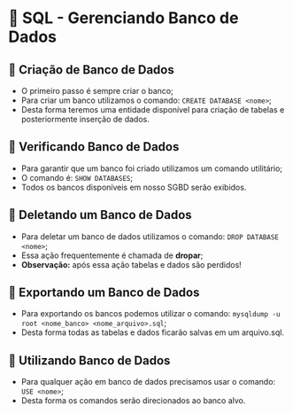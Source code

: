 # 💾 SQL - Gerenciando Banco de Dados

## 📂 Criação de Banco de Dados

- O primeiro passo é sempre criar o banco;
- Para criar um banco utilizamos o comando: ``CREATE DATABASE <nome>``;
- Desta forma teremos uma entidade disponível para criação de tabelas e posteriormente inserção de dados.


## 📂 Verificando Banco de Dados

- Para garantir que um banco foi criado utilizamos um comando utilitário;
- O comando é: ``SHOW DATABASES``;
- Todos os bancos disponíveis em nosso SGBD serão exibidos.


## 📂 Deletando um Banco de Dados

- Para deletar um banco de dados utilizamos o comando: ``DROP DATABASE <nome>``;
- Essa ação frequentemente é chamada de **dropar**;
- **Observação:** após essa ação tabelas e dados são perdidos!


## 📂 Exportando um Banco de Dados

- Para exportando os bancos podemos utilizar o comando: ``mysqldump -u root <nome_banco> <nome_arquivo>.sql``;
- Desta forma todas as tabelas e dados ficarão salvas em um arquivo.sql.


## 📂 Utilizando Banco de Dados

- Para qualquer ação em banco de dados precisamos usar o comando: ``USE <nome>``;
- Desta forma os comandos serão direcionados ao banco alvo.